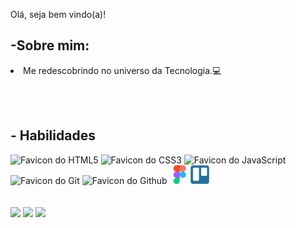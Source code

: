  Olá, seja bem vindo(a)!

<h2>-Sobre mim:</h2>

 <li> Me redescobrindo no universo da Tecnologia.💻</</li>

 <br><br>

## - Habilidades
<div>
<img title="HTML5" alt="Favicon do HTML5" src="https://cdn.jsdelivr.net/gh/devicons/devicon/icons/html5/html5-plain-wordmark.svg" / width="30" height="30" >  
<img title="CSS3" alt="Favicon do CSS3" src="https://cdn.jsdelivr.net/gh/devicons/devicon/icons/css3/css3-plain-wordmark.svg" / width="30" height="30">  
<img title="JavaScript" alt="Favicon do JavaScript" src="https://cdn.jsdelivr.net/gh/devicons/devicon/icons/javascript/javascript-original.svg" / width="30" height="30">  
<img title="Git" alt="Favicon do Git" src="https://cdn.jsdelivr.net/gh/devicons/devicon/icons/git/git-plain-wordmark.svg" / width="30" height="30">  
<img title="GitHub" alt="Favicon do Github" src="https://cdn.jsdelivr.net/gh/devicons/devicon/icons/github/github-original.svg" / width="30" height="30"> 
<img title="Figma" alt="Favicon do Figma" src="https://github.com/devicons/devicon/blob/v2.15.1/icons/figma/figma-original.svg" / width="30" height="30"> 
<img title="Trello" alt="Favicon do Trello" src="https://github.com/devicons/devicon/blob/v2.15.1/icons/trello/trello-plain.svg" / width="30" height="30"> 
</div>
<br><br>
  
<div>
 <a href="https://www.linkedin.com/in/www.linkedin.com/in/aline-landeira" target="_blank"><img src="https://img.shields.io/badge/-LinkedIn-%230077B5?style=for-the-badge&logo=linkedin&logoColor=white" target="_blank"></a> 
 <a href="https://www.instagram.com/alinelandeiraa/" target="_blank"><img src="https://img.shields.io/badge/-Instagram-%23E4405F?style=for-the-badge&logo=instagram&logoColor=white" target="_blank"></a>
 <a href = "mailto:aline.landeira000@gmail.com"><img src="https://img.shields.io/badge/-Gmail-%23333?style=for-the-badge&logo=gmail&logoColor=white" target="_blank"></a>
  </div>

